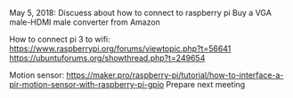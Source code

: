 May 5, 2018:
  Discuess about how to connect to raspberry pi
    Buy a VGA male-HDMI male converter from Amazon
    
  How to connect pi 3 to wifi: 
    https://www.raspberrypi.org/forums/viewtopic.php?t=56641
    https://ubuntuforums.org/showthread.php?t=249654
    
  Motion sensor:
    https://maker.pro/raspberry-pi/tutorial/how-to-interface-a-pir-motion-sensor-with-raspberry-pi-gpio
  Prepare next meeting
